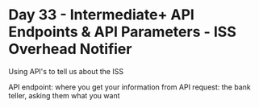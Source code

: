 # Day 33 - Intermediate+ API Endpoints & API Parameters - ISS Overhead Notifier

Using API's to tell us about the ISS


API endpoint: where you get your information from
API request: the bank teller, asking them what you want
